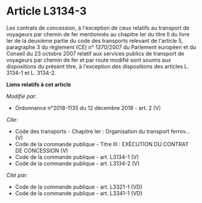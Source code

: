 # Article L3134-3

Les contrats de concession, à l'exception de ceux relatifs au transport de voyageurs par chemin de fer mentionnés au chapitre
Ier du titre II du livre Ier de la deuxième partie du code des transports relevant de l'article 5, paragraphe 3 du règlement
(CE) n° 1370/2007 du Parlement européen et du Conseil du 23 octobre 2007 relatif aux services publics de transport de
voyageurs par chemin de fer et par route modifié sont soumis aux dispositions du présent titre, à l'exception des
dispositions des articles L. 3134-1 et L. 3134-2.

**Liens relatifs à cet article**

_Modifié par_:

  - Ordonnance n°2018-1135 du 12 décembre 2018 - art. 2 (V)

_Cite_:

  - Code des transports -  Chapitre Ier : Organisation du transport ferrov... (V)
  - Code de la commande publique -  Titre III : EXÉCUTION DU CONTRAT DE CONCESSION (V)
  - Code de la commande publique - art. L3134-1 (V)
  - Code de la commande publique - art. L3134-2 (V)

_Cité par_:

  - Code de la commande publique - art. L3321-1 (VD)
  - Code de la commande publique - art. L3341-1 (VD)
